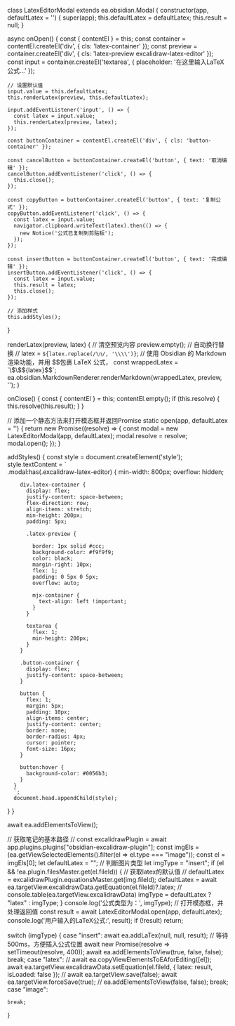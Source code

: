 
class LatexEditorModal extends ea.obsidian.Modal {
  constructor(app, defaultLatex = '') {
    super(app);
    this.defaultLatex = defaultLatex;
    this.result = null;
  }

  async onOpen() {
    const { contentEl } = this;
    const container = contentEl.createEl('div', { cls: 'latex-container' });
    const preview = container.createEl('div', { cls: 'latex-preview excalidraw-latex-editor' });
    const input = container.createEl('textarea', { placeholder: '在这里输入LaTeX公式...' });

    // 设置默认值
    input.value = this.defaultLatex;
    this.renderLatex(preview, this.defaultLatex);

    input.addEventListener('input', () => {
      const latex = input.value;
      this.renderLatex(preview, latex);
    });

    const buttonContainer = contentEl.createEl('div', { cls: 'button-container' });

    const cancelButton = buttonContainer.createEl('button', { text: '取消编辑' });
    cancelButton.addEventListener('click', () => {
      this.close();
    });

    const copyButton = buttonContainer.createEl('button', { text: '复制公式' });
    copyButton.addEventListener('click', () => {
      const latex = input.value;
      navigator.clipboard.writeText(latex).then(() => {
        new Notice('公式已复制到剪贴板');
      });
    });

    const insertButton = buttonContainer.createEl('button', { text: '完成编辑' });
    insertButton.addEventListener('click', () => {
      const latex = input.value;
      this.result = latex;
      this.close();
    });

    // 添加样式
    this.addStyles();
  }

  renderLatex(preview, latex) {
    // 清空预览内容
    preview.empty();
    // 自动换行替换
    // latex = `${latex.replace(/\n/, '\\\\')}`;
    // 使用 Obsidian 的 Markdown 渲染功能，并用 $$包裹 LaTeX 公式，
    const wrappedLatex = `\$\$${latex}\$\$`;
    ea.obsidian.MarkdownRenderer.renderMarkdown(wrappedLatex, preview, '');
  }

  onClose() {
    const { contentEl } = this;
    contentEl.empty();
    if (this.resolve) {
      this.resolve(this.result);
    }
  }

  // 添加一个静态方法来打开模态框并返回Promise
  static open(app, defaultLatex = '') {
    return new Promise((resolve) => {
      const modal = new LatexEditorModal(app, defaultLatex);
      modal.resolve = resolve;
      modal.open();
    });
  }

  addStyles() {
      const style = document.createElement('style');
      style.textContent = `    
      .modal:has(.excalidraw-latex-editor) {
        min-width: 800px;
        overflow: hidden;

        div.latex-container {
          display: flex;
          justify-content: space-between;
          flex-direction: row;
          align-items: stretch;
          min-height: 200px;
          padding: 5px;

          .latex-preview {

            border: 1px solid #ccc;
            background-color: #f9f9f9;
            color: black;
            margin-right: 10px;
            flex: 1;
            padding: 0 5px 0 5px;
            overflow: auto;

            mjx-container {
              text-align: left !important;
            }
          }

          textarea {
            flex: 1;
            min-height: 200px;
          }
        }

        .button-container {
          display: flex;
          justify-content: space-between;
        }

        button {
          flex: 1;
          margin: 5px;
          padding: 10px;
          align-items: center;
          justify-content: center;
          border: none;
          border-radius: 4px;
          cursor: pointer;
          font-size: 16px;
        }

        button:hover {
          background-color: #0056b3;
        }
      }
      `;
      document.head.appendChild(style);
  }
}


await ea.addElementsToView();

// 获取笔记的基本路径
// const excalidrawPlugin = await app.plugins.plugins["obsidian-excalidraw-plugin"];
const imgEls = (ea.getViewSelectedElements().filter(el => el.type === "image"));
const el = imgEls[0];
let defaultLatex = "";
// 判断图片类型
let imgType = "insert";
if (el && !ea.plugin.filesMaster.get(el.fileId)) {
  // 获取latex的默认值
  // defaultLatex = excalidrawPlugin.equationsMaster.get(img.fileId);
  defaultLatex = await ea.targetView.excalidrawData.getEquation(el.fileId)?.latex;
  // console.table(ea.targetView.excalidrawData)
  imgType = defaultLatex ? "latex" : imgType;
}
console.log('公式类型为：', imgType);
// 打开模态框，并处理返回值
const result = await LatexEditorModal.open(app, defaultLatex);
console.log('用户输入的LaTeX公式:', result);
if (!result) return;

switch (imgType) {
  case "insert":
    await ea.addLaTex(null, null, result);
    // 等待500ms，方便插入公式位置
    await new Promise(resolve => setTimeout(resolve, 400));
    await ea.addElementsToView(true, false, false);
    break;
  case "latex":
    // await ea.copyViewElementsToEAforEditing([el]);
    await ea.targetView.excalidrawData.setEquation(el.fileId, {
      latex: result,
      isLoaded: false
    });
    // await ea.targetView.save(false);
    await ea.targetView.forceSave(true);
    // ea.addElementsToView(false, false);
    break;
  case "image":

    break;
}

